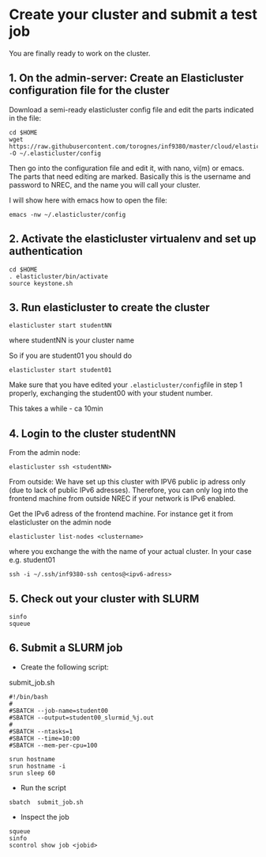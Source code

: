 Create your cluster and submit a test job
==========================================

You are finally ready to work on the cluster.


## 1. On the admin-server: Create an Elasticluster configuration file for the cluster

Download a semi-ready elasticluster config file and edit the parts indicated in the file: 

```
cd $HOME
wget https://raw.githubusercontent.com/torognes/inf9380/master/cloud/elasticluster.config -O ~/.elasticluster/config
```

Then go into the configuration file and edit it, with nano, vi(m) or emacs. The parts that need editing are marked. Basically this is the username and password to NREC, and the name you will call your cluster. 


I will show here with emacs how to open the file: 
```
emacs -nw ~/.elasticluster/config
```


## 2. Activate the elasticluster virtualenv and set up authentication
```
cd $HOME
. elasticluster/bin/activate
source keystone.sh
```

## 3. Run elasticluster to create the cluster
``` 
elasticluster start studentNN
```
where studentNN is your cluster name

So if you are student01 you should do
```
elasticluster start student01
```
Make sure that you have edited your ```.elasticluster/config```file in step 1 properly, exchanging the student00 with your student number. 

This takes a while - ca 10min

## 4. Login to the cluster studentNN
From the admin node: 
```
elasticluster ssh <studentNN>
``` 

From outside:
We have set up this cluster with IPV6 public ip adress only (due to lack of public IPv6 adresses). 
Therefore, you can only log into the frontend machine from outside NREC if your network is IPv6 enabled.

Get the IPv6 adress of the frontend machine. For instance get it from elasticluster on the admin node
```
elasticluster list-nodes <clustername>
```
where you exchange the <clustername> with the name of your actual cluster. In your case e.g. student01
  
```
ssh -i ~/.ssh/inf9380-ssh centos@<ipv6-adress>
```


## 5. Check out your cluster with SLURM
```
sinfo
squeue
```


## 6. Submit a SLURM job

* Create the following script:

submit_job.sh

``` 
#!/bin/bash
#
#SBATCH --job-name=student00
#SBATCH --output=student00_slurmid_%j.out
#
#SBATCH --ntasks=1
#SBATCH --time=10:00
#SBATCH --mem-per-cpu=100

srun hostname
srun hostname -i
srun sleep 60
```

* Run the script
```
sbatch  submit_job.sh
```

* Inspect the job
```
squeue
sinfo
scontrol show job <jobid>
```
